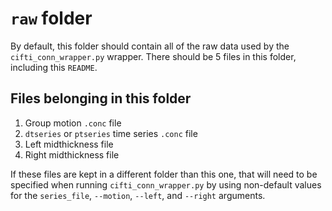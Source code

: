 # `raw` folder

By default, this folder should contain all of the raw data used by the `cifti_conn_wrapper.py` wrapper. There should be 5 files in this folder, including this `README`.

## Files belonging in this folder
1. Group motion `.conc` file
1. `dtseries` or `ptseries` time series `.conc` file
1. Left midthickness file
1. Right midthickness file

If these files are kept in a different folder than this one, that will need to be specified when running `cifti_conn_wrapper.py` by using non-default values for the `series_file`, `--motion`, `--left`, and `--right` arguments.